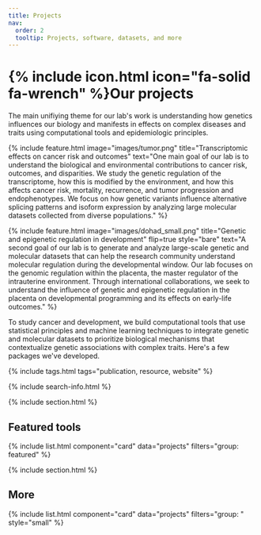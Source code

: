 ```yaml
---
title: Projects
nav:
  order: 2
  tooltip: Projects, software, datasets, and more
---
```


# {% include icon.html icon="fa-solid fa-wrench" %}Our projects

The main unifiying theme for our lab's work is understanding how 
genetics influences our biology and manifests in effects on complex diseases and traits using
computational tools and epidemiologic principles.

{%
  include feature.html
  image="images/tumor.png"
  title="Transcriptomic effects on cancer risk and outcomes"
  text="One main goal of our lab is to understand the biological and environmental contributions to cancer risk, outcomes, and disparities. We study the genetic regulation of the transcriptome, how this is modified by the environment, and how this affects cancer risk, mortality, recurrence, and tumor progression and endophenotypes. We focus on how genetic variants influence alternative splicing patterns and isoform expression by analyzing large molecular datasets collected from diverse populations."
%}

{%
  include feature.html
  image="images/dohad_small.png"
  title="Genetic and epigenetic regulation in development"
  flip=true
  style="bare"
  text="A second goal of our lab is to generate and analyze large-scale genetic and molecular datasets that can help the research community understand molecular regulation during the developmental window. Our lab focuses on the genomic regulation within the placenta, the master regulator of the intrauterine environment. Through international collaborations, we seek to understand the influence of genetic and epigenetic regulation in the placenta on developmental programming and its effects on early-life outcomes."
%}


To study cancer and development, we build computational tools that use statistical principles and machine learning techniques to integrate genetic and molecular datasets to prioritize biological mechanisms that contextualize genetic associations with complex traits. Here's a few packages we've developed.

{% include tags.html tags="publication, resource, website" %}

{% include search-info.html %}

{% include section.html %}

## Featured tools

{% include list.html component="card" data="projects" filters="group: featured" %}

{% include section.html %}

## More

{% include list.html component="card" data="projects" filters="group: " style="small" %}
